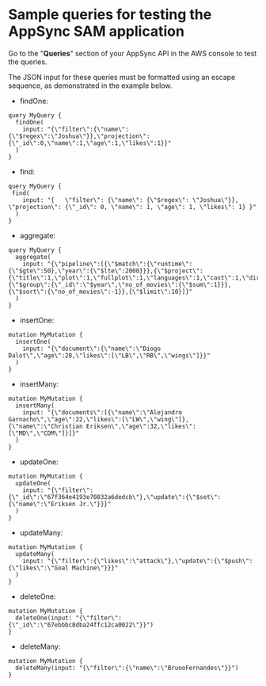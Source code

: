 # Sample queries for testing the AppSync SAM application

Go to the "**Queries**" section of your AppSync API in the AWS console to test the queries.

The JSON input for these queries must be formatted using an escape sequence, as demonstrated in the example below.

- findOne:
```
query MyQuery {
  findOne(
    input: "{\"filter\":{\"name\":{\"$regex\":\"Joshua\"}},\"projection\":{\"_id\":0,\"name\":1,\"age\":1,\"likes\":1}}"
  )
}
```

- find:
```
query MyQuery {
 find(
    input: "{   \"filter\": {\"name\": {\"$regex\": \"Joshua\"}},   \"projection\": {\"_id\": 0, \"name\": 1, \"age\": 1, \"likes\": 1} }"
  )
}
```

- aggregate:
```
query MyQuery {
  aggregate(
    input: "{\"pipeline\":[{\"$match\":{\"runtime\":{\"$gte\":50},\"year\":{\"$lte\":2000}}},{\"$project\":{\"title\":1,\"plot\":1,\"fullplot\":1,\"languages\":1,\"cast\":1,\"directors\":1,\"year\":1}},{\"$group\":{\"_id\":\"$year\",\"no_of_movies\":{\"$sum\":1}}},{\"$sort\":{\"no_of_movies\":-1}},{\"$limit\":10}]}"
  )
}
```

- insertOne:
```
mutation MyMutation {
  insertOne(
    input: "{\"document\":{\"name\":\"Diogo Dalot\",\"age\":28,\"likes\":[\"LB\",\"RB\",\"wings\"]}}"
  )
}
```

- insertMany:
```
mutation MyMutation {
  insertMany(
    input: "{\"documents\":[{\"name\":\"Alejandro Garnacho\",\"age\":22,\"likes\":[\"LW\",\"wing\"]},{\"name\":\"Christian Eriksen\",\"age\":32,\"likes\":[\"MD\",\"CDM\"]}]}"
  )
}
```

- updateOne:
```
mutation MyMutation {
  updateOne(
    input: "{\"filter\":{\"_id\":\"67f364e4193e70832a6dedcb\"},\"update\":{\"$set\":{\"name\":\"Eriksen Jr.\"}}}"
  )
}
```

- updateMany:
```
mutation MyMutation {
  updateMany(
    input: "{\"filter\":{\"likes\":\"attack\"},\"update\":{\"$push\":{\"likes\":\"Goal Machine\"}}}"
  )
}
```

- deleteOne:
```
mutation MyMutation {
  deleteOne(input: "{\"filter\":{\"_id\":\"67ebbbc8dba24ffc12ca0022\"}}")
}
```

- deleteMany:
```
mutation MyMutation {
  deleteMany(input: "{\"filter\":{\"name\":\"BrunoFernandes\"}}")
}
```

